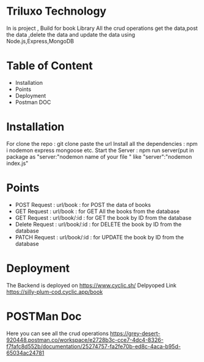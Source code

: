 # Triluxo Technology

 In is project , Build for book Library  All the crud operations  get the data,post the data ,delete the data and update the data using Node.js,Express,MongoDB 

 # Table of Content

  * Installation
  * Points
  * Deployment
  * Postman DOC

# Installation
 For clone the repo :  git clone  paste the url
 Install all the dependencies : npm i nodemon express mongoose  etc.
  Start the Server : npm run server(put in package  as "server:"nodemon  name of your file " like  "server":"nodemon index.js"

  # Points 
  *  POST Request :  url/book   : for POST the data of books
  *  GET Request :  url/book   : for GET All the books from the  database
  *  GET Request :  url/book/:id   : for GET the book by ID from the  database
  *  Delete Request :  url/book/:id   : for DELETE  the book by ID from the  database
*  PATCH Request :  url/book/:id   : for UPDATE  the book by ID from the  database

  # Deployment
  The Backend is deployed on https://www.cyclic.sh/
   Delpyoped Link https://silly-plum-cod.cyclic.app/book

# POSTMan Doc
 Here  you can see all the crud operations
 https://grey-desert-920448.postman.co/workspace/e2728b3c-cce7-4dc4-8326-f7fafc8d552b/documentation/25274757-fa2fe70b-ed8c-4aca-b95d-65034ac24781

 
  
